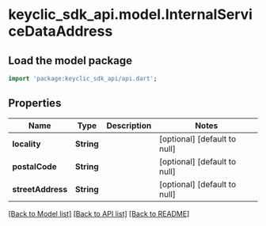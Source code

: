 # keyclic_sdk_api.model.InternalServiceDataAddress

## Load the model package
```dart
import 'package:keyclic_sdk_api/api.dart';
```

## Properties
Name | Type | Description | Notes
------------ | ------------- | ------------- | -------------
**locality** | **String** |  | [optional] [default to null]
**postalCode** | **String** |  | [optional] [default to null]
**streetAddress** | **String** |  | [optional] [default to null]

[[Back to Model list]](../README.md#documentation-for-models) [[Back to API list]](../README.md#documentation-for-api-endpoints) [[Back to README]](../README.md)


